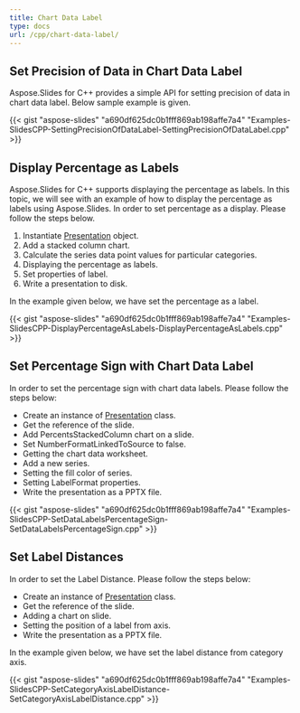 ```yaml
---
title: Chart Data Label
type: docs
url: /cpp/chart-data-label/
---
```


## **Set Precision of Data in Chart Data Label**
Aspose.Slides for C++ provides a simple API for setting precision of data in chart data label. Below sample example is given. 

{{< gist "aspose-slides" "a690df625dc0b1fff869ab198affe7a4" "Examples-SlidesCPP-SettingPrecisionOfDataLabel-SettingPrecisionOfDataLabel.cpp" >}}


## **Display Percentage as Labels**
Aspose.Slides for C++ supports displaying the percentage as labels. In this topic, we will see with an example of how to display the percentage as labels using Aspose.Slides. In order to set percentage as a display. Please follow the steps below.

1. Instantiate [Presentation](https://apireference.aspose.com/slides/net/aspose.slides/presentation) object.
1. Add a stacked column chart.
1. Calculate the series data point values for particular categories.
1. Displaying the percentage as labels.
1. Set properties of label.
1. Write a presentation to disk.

In the example given below, we have set the percentage as a label.

{{< gist "aspose-slides" "a690df625dc0b1fff869ab198affe7a4" "Examples-SlidesCPP-DisplayPercentageAsLabels-DisplayPercentageAsLabels.cpp" >}}


## **Set Percentage Sign with Chart Data Label**
In order to set the percentage sign with chart data labels. Please follow the steps below:

- Create an instance of [Presentation](https://apireference.aspose.com/slides/net/aspose.slides/presentation) class.
- Get the reference of the slide.
- Add PercentsStackedColumn chart on a slide.
- Set NumberFormatLinkedToSource to false.
- Getting the chart data worksheet.
- Add a new series.
- Setting the fill color of series.
- Setting LabelFormat properties.
- Write the presentation as a PPTX file.

{{< gist "aspose-slides" "a690df625dc0b1fff869ab198affe7a4" "Examples-SlidesCPP-SetDataLabelsPercentageSign-SetDataLabelsPercentageSign.cpp" >}}


## **Set Label Distances**
In order to set the Label Distance. Please follow the steps below:

- Create an instance of [Presentation](https://apireference.aspose.com/slides/net/aspose.slides/presentation) class.
- Get the reference of the slide.
- Adding a chart on slide.
- Setting the position of a label from axis.
- Write the presentation as a PPTX file.

In the example given below, we have set the label distance from category axis.

{{< gist "aspose-slides" "a690df625dc0b1fff869ab198affe7a4" "Examples-SlidesCPP-SetCategoryAxisLabelDistance-SetCategoryAxisLabelDistance.cpp" >}}


